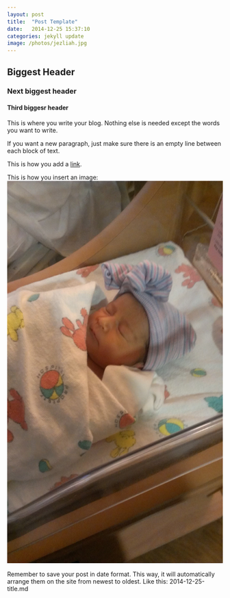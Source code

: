 ```yaml
---
layout: post
title:  "Post Template"
date:   2014-12-25 15:37:10
categories: jekyll update
image: /photos/jezliah.jpg
---
```


## Biggest Header

### Next biggest header

#### Third biggesr header

This is where you write your blog.  Nothing else is needed except the words you want to write.

If you want a new paragraph, just make sure there is an empty line between each block of text.

This is how you add a [link]( http://www.thefreedictionary.com/word).

This is how you insert an image: ![Jezliah](/photos/jezliah.jpg)

Remember to save your post in date format.  This way, it will automatically arrange them on the site from newest to oldest.  Like this: 2014-12-25-title.md
